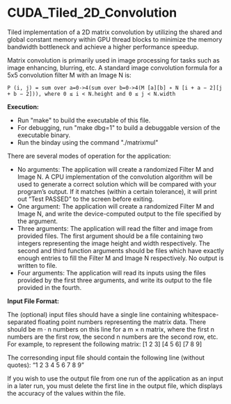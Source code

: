 # CUDA_Tiled_2D_Convolution

Tiled implementation of a 2D matrix convolution by utilizing the shared and global constant memory within GPU thread blocks to minimize the memory bandwidth bottleneck and achieve a higher performance speedup. 

Matrix convolution is primarily used in image processing for tasks such as image enhancing, blurring, etc. A standard image convolution formula for a 5x5 convolution filter M with an Image N is:
```
P (i, j) = sum over a=0->4(sum over b=0->4(M [a][b] ∗ N [i + a − 2][j + b − 2])), where 0 ≤ i < N.height and 0 ≤ j < N.width
```

**Execution:**

* Run "make" to build the executable of this file.
* For debugging, run "make dbg=1" to build a debuggable version of the executable binary.
* Run the binday using the command "./matrixmul"

There are several modes of operation for the application:
* No arguments: The application will create a randomized Filter M and Image N. A CPU implementation of the convolution algorithm will be used to generate a correct solution which will be compared with your program’s output. If it matches (within a certain tolerance), it will print out “Test PASSED” to the screen before exiting.
* One argument: The application will create a randomized Filter M and Image N, and write the device-computed output to the file specified by the argument.
* Three arguments: The application will read the filter and image from provided files. The first argument should be a file containing two integers representing the image height and width respectively. The second and third function arguments should be files which have exactly enough entries to fill the Filter M and Image N respectively. No output is written to file.
* Four arguments: The application will read its inputs using the files provided by the first three arguments, and write its output to the file provided in the fourth.



**Input File Format:**

The (optional) input files should have a single line containing whitespace- separated floating point numbers representing the matrix data. There should be m · n numbers on this line for a m × n matrix, where the first n numbers are the first row, the second n numbers are the second row, etc. For example, to represent the following matrix: [1 2 3] [4 5 6] [7 8 9] 

The corresonding input file should contain the following line (without quotes): “1 2 3 4 5 6 7 8 9”

If you wish to use the output file from one run of the application as an input in a later run, you must delete the first line in the output file, which displays the accuracy of the values within the file.
